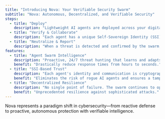 ```yaml
---
title: "Introducing Nova: Your Verifiable Security Swarm"
subtitle: "Nova: Autonomous, Decentralized, and Verifiable Security"
steps:
  - title: "Deploy"
    description: "Lightweight AI agents are deployed across your digital infrastructure (cloud instances, networks, endpoints)."
  - title: "Verify & Collaborate"
    description: "Each agent has a unique Self-Sovereign Identity (SSI). They form a trusted, decentralized network, continuously verifying each other and collaborating to hunt for anomalies."
  - title: "Neutralize & Report"
    description: "When a threat is detected and confirmed by the swarm, it is autonomously neutralized. Every action is recorded on an immutable ledger, providing a fully verifiable audit trail."
features:
  - title: "Agent Swarm Intelligence"
    description: "Proactive, 24/7 threat hunting that learns and adapts."
    benefit: "Drastically reduce response times from hours to seconds."
  - title: "SSI-Based Trust"
    description: "Each agent's identity and communication is cryptographically secured."
    benefit: "Eliminates the risk of rogue AI agents and ensures a tamper-proof chain of command."
  - title: "Decentralized Resilience"
    description: "No single point of failure. The swarm continues to operate even if parts of your network are compromised."
    benefit: "Unprecedented resilience against sophisticated attacks."
---
```


Nova represents a paradigm shift in cybersecurity—from reactive defense to proactive, autonomous protection with verifiable intelligence. 